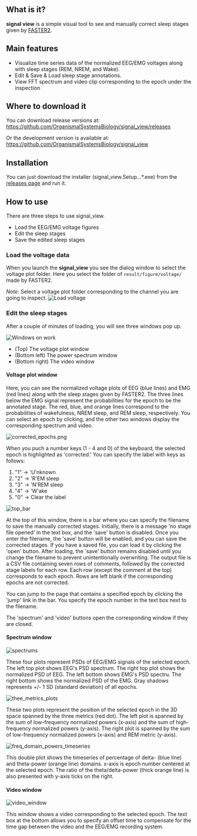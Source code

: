 ## What is it?
**signal view** is a simple visual tool to see and manually correct sleep stages given by [FASTER2](https://github.com/OrganismalSystemsBiology/faster2). 

## Main features
- Visualize time series data of the normalized EEG/EMG voltages along with sleep stages (REM, NREM, and Wake).
- Edit & Save & Load sleep stage annotations.
- View FFT spectrum and video clip corresponding to the epoch under the inspection

## Where to download it

You can download release versions at:
https://github.com/OrganismalSystemsBiology/signal_view/releases

Or the development version is available at:
https://github.com/OrganismalSystemsBiology/signal_view

## Installation
You can just download the installer (signal_view.Setup.*.*.*.exe) from the [releases page](https://github.com/OrganismalSystemsBiology/signal_view/releases) and run it.

## How to use
There are three steps to use signal_view.

* Load the EEG/EMG voltage figures
* Edit the sleep stages
* Save the edited sleep stages

### Load the voltage data
When you launch the **signal_view** you see the dialog window to select the voltage plot folder. Here you select the folder of `result/figure/voltage/` made by FASTER2. 

*Note*: Select a voltage plot folder corresponding to the channel you are going to inspect.
![Load voltage](README_resource/voltage_data_selection.jpg)

### Edit the sleep stages
After a couple of minutes of loading, you will see three windows pop up.

![Windows on work](README_resource/Windwos_on_work.png)
* (Top) The voltage plot window
* (Bottom left) The power spectrum window
* (Bottom right) The video window

#### Voltage plot window
Here, you can see the normalized voltage plots of EEG (blue lines) and EMG (red lines) along with the sleep stages given by FASTER2. The three lines below the EMG signal represent the probabilities for the epoch to be the annotated stage. The red, blue, and orange lines correspond to the probabilities of wakefulness, NREM sleep, and REM sleep, respectively. You can select an epoch by clicking, and the other two windows display the corresponding spectrum and video.

![corrected_epochs.png](README_resource/corrected_epochs.png)

When you puch a number keys (1 - 4 and 0) of the keyboard, the selected epoch is highlighted as 'corrected.' You can specify the label with keys as follows:
1. "1" → 'U'nknown
1. "2" → 'R'EM sleep
1. "3" → 'N'REM sleep
1. "4" → 'W'ake
1. "0" → Clear the label

![top_bar](README_resource/top_bar.png)

At the top of this window, there is a bar where you can specify the filename to save the manually corrected stages. Initially, there is a message 'no stage file opened' in the text box, and the 'save' button is disabled. Once you enter the filename, the 'save' button will be enabled, and you can save the corrected stages. If you have a saved file, you can load it by clicking the 'open' button. After loading, the 'save' button remains disabled until you change the filename to prevent unintentionally overwriting.
 The output file is a CSV file containing seven rows of comments, followed by the corrected stage labels for each row. Each row (except the comment at the top) corresponds to each epoch. Rows are left blank if the corresponding epochs are not corrected.

You can jump to the page that contains a specified epoch by clicking the 'jump' link in the bar. You specify the epoch number in the text box next to the filename. 

The 'spectrum' and 'video' buttons open the corresponding window if they are closed.

#### Spectrum window
![spectrums](README_resource/spectrums.png)

These four plots represent PSDs of EEG/EMG signals of the selected epoch. The left top plot shows EEG's PSD spectrum. The right top plot shows the normalized PSD of EEG. The left bottom shows EMG's PSD spectru. The right bottom shows the normalized PSD of the EMG. Gray shadows represents +/- 1 SD (standard deviation) of all epochs.

![thee_metrics_plots](README_resource/three_metrics_plots.png)

These two plots represent the position of the selected epoch in the 3D space spanned by the three metrics (red dot). The left plot is spanned by the sum of low-frequency normalized powers (x-axis) and the sum of high-frequency normalized powers (y-axis). The right plot is spanned by the sum of low-frequency normalized powers (x-axis) and REM metric (y-axis).

![freq_domain_powers_timeseries](README_resource/freq_domain_powers_timeseries.png)

This double plot shows the timeseries of percentage of delta- (blue line) and theta-power (orange line) domains. x-axis is epoch number centered at the selected epoch. The ratio of the theta/delta-power (thick orange line) is also presented with y-axis ticks on the right.

#### Video window
![video_window](README_resource/video.png)

This window shows a video corresponding to the selected epoch. The text box at the bottom allows you to specify an offset time to compensate for the time gap between the video and the EEG/EMG recording system.
